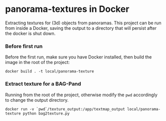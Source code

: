 # panorama-textures in Docker

Extracting textures for (3d) objects from panoramas. This project can be run from inside a Docker, saving 
the output to a directory that will persist after the docker is shut down.



### Before first run

Before the first run, make sure you have Docker installed, then build the image in the root of the project:

    docker build . -t local/panorama-texture

### Extract texture for a BAG-Pand

Running from the root of the project, otherwise modify the `pwd` accordingly to change the output directory.

    docker run -v `pwd`/texture_output:/app/textmap_output local/panorama-texture python bag2texture.py

